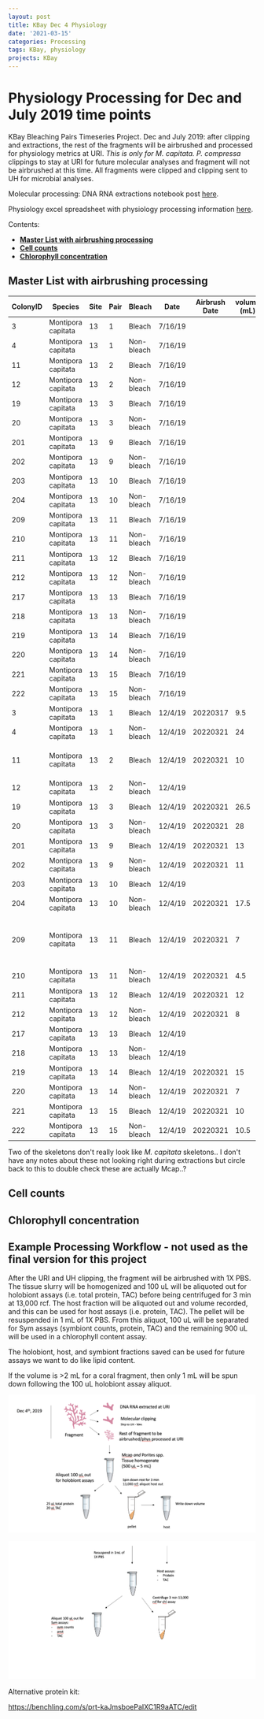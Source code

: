 ```yaml
---
layout: post
title: KBay Dec 4 Physiology
date: '2021-03-15'
categories: Processing
tags: KBay, physiology
projects: KBay
---
```


# Physiology Processing for Dec and July 2019 time points

KBay Bleaching Pairs Timeseries Project. Dec and July 2019: after clipping and extractions, the rest of the fragments will be airbrushed and processed for physiology metrics at URI. *This is only for M. capitata.* *P. compressa* clippings to stay at URI for future molecular analyses and fragment will not be airbrushed at this time. All fragments were clipped and clipping sent to UH for microbial analyses.

Molecular processing: DNA RNA extractions notebook post [here](https://github.com/emmastrand/EmmaStrand_Notebook/blob/master/_posts/2021-01-06-Kbay-Bleaching-2019-DNA-RNA-Extractions.md).

Physiology excel spreadsheet with physiology processing information [here](https://github.com/hputnam/HI_Bleaching_Timeseries/blob/main/data/Physiology-URI-labwork.xlsx).

Contents:  
- [**Master List with airbrushing processing**](#SampleID)   
- [**Cell counts**](#Counts)   
- [**Chlorophyll concentration**](#Chl)   

## <a name="SampleID"></a> **Master List with airbrushing processing**

| ColonyID 	| Species            	| Site 	| Pair 	| Bleach     	| Date    	| Airbrush Date 	| volume (mL) 	| Notes                            	|
|----------	|--------------------	|------	|------	|------------	|---------	|---------------	|-------------	|----------------------------------	|
| 3        	| Montipora capitata 	| 13   	| 1    	| Bleach     	| 7/16/19 	|               	|             	|                                  	|
| 4        	| Montipora capitata 	| 13   	| 1    	| Non-bleach 	| 7/16/19 	|               	|             	|                                  	|
| 11       	| Montipora capitata 	| 13   	| 2    	| Bleach     	| 7/16/19 	|               	|             	|                                  	|
| 12       	| Montipora capitata 	| 13   	| 2    	| Non-bleach 	| 7/16/19 	|               	|             	|                                  	|
| 19       	| Montipora capitata 	| 13   	| 3    	| Bleach     	| 7/16/19 	|               	|             	|                                  	|
| 20       	| Montipora capitata 	| 13   	| 3    	| Non-bleach 	| 7/16/19 	|               	|             	|                                  	|
| 201      	| Montipora capitata 	| 13   	| 9    	| Bleach     	| 7/16/19 	|               	|             	|                                  	|
| 202      	| Montipora capitata 	| 13   	| 9    	| Non-bleach 	| 7/16/19 	|               	|             	|                                  	|
| 203      	| Montipora capitata 	| 13   	| 10   	| Bleach     	| 7/16/19 	|               	|             	|                                  	|
| 204      	| Montipora capitata 	| 13   	| 10   	| Non-bleach 	| 7/16/19 	|               	|             	|                                  	|
| 209      	| Montipora capitata 	| 13   	| 11   	| Bleach     	| 7/16/19 	|               	|             	|                                  	|
| 210      	| Montipora capitata 	| 13   	| 11   	| Non-bleach 	| 7/16/19 	|               	|             	|                                  	|
| 211      	| Montipora capitata 	| 13   	| 12   	| Bleach     	| 7/16/19 	|               	|             	|                                  	|
| 212      	| Montipora capitata 	| 13   	| 12   	| Non-bleach 	| 7/16/19 	|               	|             	|                                  	|
| 217      	| Montipora capitata 	| 13   	| 13   	| Bleach     	| 7/16/19 	|               	|             	|                                  	|
| 218      	| Montipora capitata 	| 13   	| 13   	| Non-bleach 	| 7/16/19 	|               	|             	|                                  	|
| 219      	| Montipora capitata 	| 13   	| 14   	| Bleach     	| 7/16/19 	|               	|             	|                                  	|
| 220      	| Montipora capitata 	| 13   	| 14   	| Non-bleach 	| 7/16/19 	|               	|             	|                                  	|
| 221      	| Montipora capitata 	| 13   	| 15   	| Bleach     	| 7/16/19 	|               	|             	|                                  	|
| 222      	| Montipora capitata 	| 13   	| 15   	| Non-bleach 	| 7/16/19 	|               	|             	|                                  	|
| 3        	| Montipora capitata 	| 13   	| 1    	| Bleach     	| 12/4/19 	| 20220317      	| 9.5         	|                                  	|
| 4        	| Montipora capitata 	| 13   	| 1    	| Non-bleach 	| 12/4/19 	| 20220321      	| 24          	| 2 tubes                          	|
| 11       	| Montipora capitata 	| 13   	| 2    	| Bleach     	| 12/4/19 	| 20220321      	| 10          	| 3-4 mL spilled out               	|
| 12       	| Montipora capitata 	| 13   	| 2    	| Non-bleach 	| 12/4/19 	|               	|             	|                                  	|
| 19       	| Montipora capitata 	| 13   	| 3    	| Bleach     	| 12/4/19 	| 20220321      	| 26.5        	| 2 tubes                          	|
| 20       	| Montipora capitata 	| 13   	| 3    	| Non-bleach 	| 12/4/19 	| 20220321      	| 28          	| 2 tubes                          	|
| 201      	| Montipora capitata 	| 13   	| 9    	| Bleach     	| 12/4/19 	| 20220321      	| 13          	|                                  	|
| 202      	| Montipora capitata 	| 13   	| 9    	| Non-bleach 	| 12/4/19 	| 20220321      	| 11          	|                                  	|
| 203      	| Montipora capitata 	| 13   	| 10   	| Bleach     	| 12/4/19 	|               	|             	|                                  	|
| 204      	| Montipora capitata 	| 13   	| 10   	| Non-bleach 	| 12/4/19 	| 20220321      	| 17.5        	| 2 tubes                          	|
| 209      	| Montipora capitata 	| 13   	| 11   	| Bleach     	| 12/4/19 	| 20220321      	| 7           	| Bag leaked ~4-5 mL   spilled out 	|
| 210      	| Montipora capitata 	| 13   	| 11   	| Non-bleach 	| 12/4/19 	| 20220321      	| 4.5         	|                                  	|
| 211      	| Montipora capitata 	| 13   	| 12   	| Bleach     	| 12/4/19 	| 20220321      	| 12          	|                                  	|
| 212      	| Montipora capitata 	| 13   	| 12   	| Non-bleach 	| 12/4/19 	| 20220321      	| 8           	|                                  	|
| 217      	| Montipora capitata 	| 13   	| 13   	| Bleach     	| 12/4/19 	|               	|             	|                                  	|
| 218      	| Montipora capitata 	| 13   	| 13   	| Non-bleach 	| 12/4/19 	|               	|             	|                                  	|
| 219      	| Montipora capitata 	| 13   	| 14   	| Bleach     	| 12/4/19 	| 20220321      	| 15          	|                                  	|
| 220      	| Montipora capitata 	| 13   	| 14   	| Non-bleach 	| 12/4/19 	| 20220321      	| 7           	|                                  	|
| 221      	| Montipora capitata 	| 13   	| 15   	| Bleach     	| 12/4/19 	| 20220321      	| 10          	|                                  	|
| 222      	| Montipora capitata 	| 13   	| 15   	| Non-bleach 	| 12/4/19 	| 20220321      	| 10.5        	|                                  	|

Two of the skeletons don't really look like *M. capitata* skeletons.. I don't have any notes about these not looking right during extractions but circle back to this to double check these are actually Mcap..?

## <a name="Counts"></a> **Cell counts**

## <a name="Chl"></a> **Chlorophyll concentration**


## Example Processing Workflow - not used as the final version for this project

After the URI and UH clipping, the fragment will be airbrushed with 1X PBS. The tissue slurry will be homogenized and 100 uL will be aliquoted out for holobiont assays (i.e. total protein, TAC) before being centrifuged for 3 min at 13,000 rcf. The host fraction will be aliquoted out and volume recorded, and this can be used for host assays (i.e. protein, TAC). The pellet will be resuspended in 1 mL of 1X PBS. From this aliquot, 100 uL will be separated for Sym assays (symbiont counts, protein, TAC) and the remaining 900 uL will be used in a chlorophyll content assay.

The holobiont, host, and symbiont fractions saved can be used for future assays we want to do like lipid content.

If the volume is >2 mL for a coral fragment, then only 1 mL will be spun down following the 100 uL holobiont assay aliquot.

![workflow1](https://github.com/emmastrand/EmmaStrand_Notebook/blob/master/images/Kbay-decphys-workflow1.png?raw=true)

![workflow2](https://github.com/emmastrand/EmmaStrand_Notebook/blob/master/images/Kbay-decphys-workflow2.png?raw=true)

Alternative protein kit:

https://benchling.com/s/prt-kaJmsboePaIXC1R9aATC/edit
